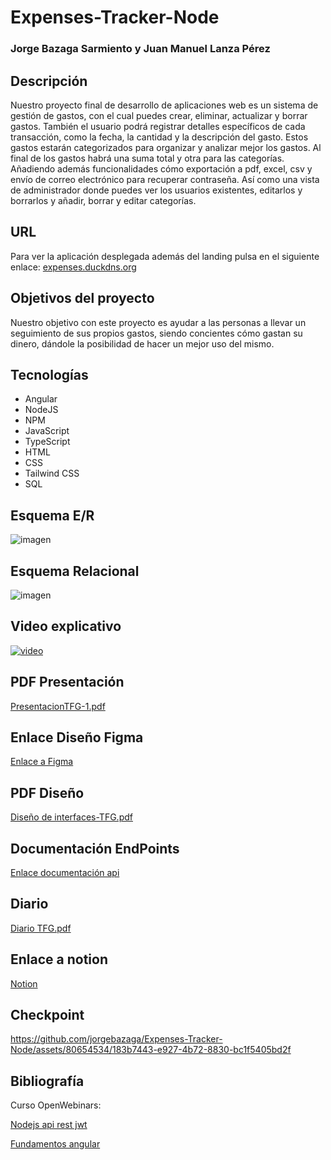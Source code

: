 # Expenses-Tracker-Node

### Jorge Bazaga Sarmiento y Juan Manuel Lanza Pérez

## Descripción
Nuestro proyecto final de desarrollo de aplicaciones web es un sistema de gestión de gastos, con el cual puedes crear, eliminar, actualizar y borrar gastos. También el usuario podrá registrar detalles específicos de cada transacción, como la fecha, la cantidad y la descripción del gasto. Estos gastos estarán categorizados para organizar y analizar mejor los gastos. Al final de los gastos habrá una suma total y otra para las categorías. Añadiendo además funcionalidades cómo exportación a pdf, excel, csv y envío de correo electrónico para recuperar contraseña. Así como una vista de administrador donde puedes ver los usuarios existentes, editarlos y borrarlos y añadir, borrar y editar categorías.

## URL
Para ver la aplicación desplegada además del landing pulsa en el siguiente enlace: [expenses.duckdns.org](https://expenses.duckdns.org/)

## Objetivos del proyecto

Nuestro objetivo con este proyecto es ayudar a las personas a llevar un seguimiento de sus propios gastos, siendo concientes cómo gastan su dinero, dándole la posibilidad de hacer un mejor uso del mismo.

## Tecnologías

 - Angular
 - NodeJS
 - NPM
 - JavaScript
 - TypeScript
 - HTML
 - CSS
 - Tailwind CSS
 - SQL

## Esquema E/R
![imagen](https://github.com/jorgebazaga/Expenses-Tracker-Node/assets/80654534/b8b198eb-5e56-4ee6-9bb6-0a0302aaeb00)

## Esquema Relacional
![imagen](https://github.com/jorgebazaga/Expenses-Tracker-Node/assets/80654534/aead4844-cff4-47cb-a404-7643e60f1b21)

## Video explicativo 
[![video](https://img.youtube.com/vi/GJz5kDEvBQ4/0.jpg)](https://www.youtube.com/watch?v=GJz5kDEvBQ4)

## PDF Presentación
[PresentacionTFG-1.pdf](https://github.com/user-attachments/files/15836833/PresentacionTFG-1.pdf)


## Enlace Diseño Figma
[Enlace a Figma](https://www.figma.com/design/hP7ZODTTjuwnoHhOQ42ayR/Expenses-Tracker?node-id=1-2&t=YhMOl2LjSQHeiaV4-1)

## PDF Diseño
[Diseño de interfaces-TFG.pdf](https://github.com/user-attachments/files/15821713/Diseno.de.interfaces-TFG.pdf)

## Documentación EndPoints
[Enlace documentación api](https://expenses.duckdns.org:3001/api-docs/)

## Diario
[Diario TFG.pdf](https://github.com/user-attachments/files/15821994/Diario.TFG.pdf)

## Enlace a notion 
[Notion](https://jorgebazagasarmiento.notion.site/Proyecto-Final-ef982d670bad45eca1174ef4ffc930b3?pvs=4)

## Checkpoint
https://github.com/jorgebazaga/Expenses-Tracker-Node/assets/80654534/183b7443-e927-4b72-8830-bc1f5405bd2f

## Bibliografía 
Curso OpenWebinars:

[Nodejs api rest jwt](https://openwebinars.net/academia/aprende/api-rest-node-express-jwt/)

[Fundamentos angular](https://openwebinars.net/academia/portada/angular/)


